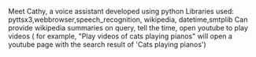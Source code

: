 Meet Cathy, a voice assistant developed using python 
Libraries used: pyttsx3,webbrowser,speech_recognition, wikipedia, datetime,smtplib
Can provide wikipedia summaries on query, tell the time, open youtube to play videos ( for example, "Play videos of cats playing pianos" will open a youtube page with the search result of 'Cats playing pianos')
